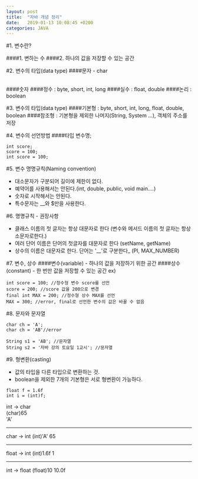 ```yaml
---
layout: post
title:  "자바 개념 정리"
date:   2019-01-13 10:08:45 +0200
categories: JAVA
---
```

#1. 변수란?

####1. 변하는 수
####2. 하나의 값을 저장할 수 있는 공간

#2. 변수의 타입(data type)
####문자 - char
##
####숫자
####정수 : byte, short, int, long
####실수 : float, double
####논리 : boolean

#3. 변수의 타입(data type)
####기본형 : byte, short, int, long, float, double, boolean
####참조형 : 기본형을 제외한 나머지(String, System ...), 객체의 주소를 저장

#4. 변수의 선언방법
####타입 변수명;
~~~
int score;
score = 100;
int score = 100;
~~~
#5. 변수 명명규칙(Naming convention)
* 대소문자가 구분되어 길이에 제한이 없다.
* 예약어를 사용해서는 안된다.(int, double, public, void main....)
* 숫자로 시작해서는 안된다.
* 특수문자는 __와 $만을 사용한다.

#6. 명명규칙 - 권장사항
* 클래스 이름의 첫 글자는 항상 대문자로 한다 (변수와 메서드 이름의 첫 글자는 항상 소문자로한다.)
* 여러 단어 이름은 단어의 첫글자를 대문자로 한다 (setName, getName)
* 상수의 이름은 대문자로 한다. 단어는 '__'로 구분한다_ (PI, MAX_NUMBER)

#7. 변수, 상수
####변수(variable) - 하나의 값을 저장하기 위한 공간
####상수(constant) - 한 번만 값을 저장할 수 있는 공간
ex)
~~~
int score = 100; //정수형 변수 score를 선언
score = 200; //score 값을 200으로 변경
final int MAX = 200; //정수형 상수 MAX를 선언
MAX = 300; //error, final로 선언한 변수의 값은 바꿀 수 없음
~~~

#8. 문자와 문자열
~~~
char ch = 'A';
char ch = 'AB'//error

String s1 = 'AB'; //문자열
String s2 = '자바 강의 토요일 1교시'; //문자열
~~~

#9. 형변환(casting)
* 값의 타입을 다른 타입으로 변환하는 것.
* boolean을 제외한 7개의 기본형은 서로 형변환이 가능하다.
~~~
float f = 1.6f
int i = (int)f;
~~~
int -> char  
(char)65   
 'A'
***
 char -> int
(int)'A'
  65
***
 float -> int
(int)1.6f
 1
***
 int -> float
 (float)10
 10.0f
